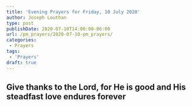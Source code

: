 ```yaml
---
title: 'Evening Prayers for Friday, 10 July 2020'
author: Joseph Louthan
type: post
publishDate: 2020-07-10T14:00:00-06:00
url: /pm_prayers/2020-07-10-pm_prayers/
categories:
 - Prayers
tags:
 - 'Prayers'
draft: true
---
```

## Give thanks to the Lord, for He is good and His steadfast love endures forever

<pre>

</pre>
